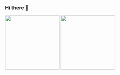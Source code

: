 ### Hi there 👋

<div>
<a href="https://github.com/joaobarbosasoitic">
<img height="180em" src="https://github-readme-stats.vercel.app/api/top-langs/?username=joaobarbosasoitic&layout=compact&langs_count=7&theme=tokyonight"/>
<img height="180em" src="https://github-readme-stats.vercel.app/api?username=joaobarbosasoitic&show_icons=true&theme=tokyonight&include_all_commits=true&count_private=true"/>
</div>

